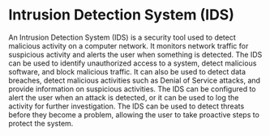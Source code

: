 # Intrusion Detection System (IDS)

An Intrusion Detection System (IDS) is a security tool used to detect malicious activity on a computer network. It monitors network traffic for suspicious activity and alerts the user when something is detected. The IDS can be used to identify unauthorized access to a system, detect malicious software, and block malicious traffic. It can also be used to detect data breaches, detect malicious activities such as Denial of Service attacks, and provide information on suspicious activities. The IDS can be configured to alert the user when an attack is detected, or it can be used to log the activity for further investigation. The IDS can be used to detect threats before they become a problem, allowing the user to take proactive steps to protect the system.

